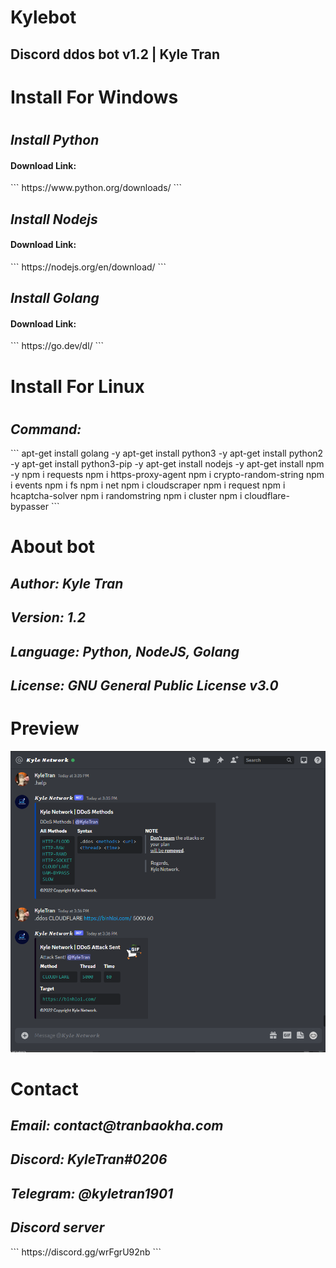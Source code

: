 <h1>Kylebot</h1>
<h2>Discord ddos bot v1.2 | Kyle Tran</h2>
<h1>Install For Windows<h1>
<h2><i>Install Python</i></h2>
<h4>Download Link:</h4>
```
https://www.python.org/downloads/
```
<h2><i>Install Nodejs</i></h2>
<h4>Download Link:</h4>
```
https://nodejs.org/en/download/
```
<h2><i>Install Golang</i></h2>
<h4>Download Link:</h4>
```
https://go.dev/dl/
```
<h1>Install For Linux<h1>
<h2><i>Command:</i></h2>
```
apt-get install golang -y
apt-get install python3 -y
apt-get install python2 -y
apt-get install python3-pip -y
apt-get install nodejs -y
apt-get install npm -y
npm i requests
npm i https-proxy-agent
npm i crypto-random-string
npm i events
npm i fs
npm i net
npm i cloudscraper
npm i request
npm i hcaptcha-solver
npm i randomstring
npm i cluster
npm i cloudflare-bypasser
```
<h1>About bot</h1>
<h2><i>Author: Kyle Tran</i></h2>
<h2><i>Version: 1.2</i></h2>
<h2><i>Language: Python, NodeJS, Golang</i></h2>
<h2><i>License: GNU General Public License v3.0</i></h2>
<h1>Preview</h1>
<img src="preview.png" alt="">
<h1>Contact</h1>
<h2><i>Email: contact@tranbaokha.com</i></h2>
<h2><i>Discord: KyleTran#0206</i></h2>
<h2><i>Telegram: @kyletran1901</i></h2>
<h2><i>Discord server</i></h2>
```
https://discord.gg/wrFgrU92nb
```

